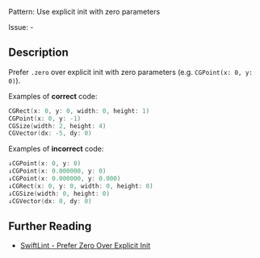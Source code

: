 Pattern: Use explicit init with zero parameters

Issue: -

## Description

Prefer `.zero` over explicit init with zero parameters (e.g. `CGPoint(x: 0, y: 0)`).

Examples of **correct** code:

```swift
CGRect(x: 0, y: 0, width: 0, height: 1)
CGPoint(x: 0, y: -1)
CGSize(width: 2, height: 4)
CGVector(dx: -5, dy: 0)
```

Examples of **incorrect** code:

```swift
↓CGPoint(x: 0, y: 0)
↓CGPoint(x: 0.000000, y: 0)
↓CGPoint(x: 0.000000, y: 0.000)
↓CGRect(x: 0, y: 0, width: 0, height: 0)
↓CGSize(width: 0, height: 0)
↓CGVector(dx: 0, dy: 0)
```

## Further Reading

* [SwiftLint - Prefer Zero Over Explicit Init](https://realm.github.io/SwiftLint/prefer_zero_over_explicit_init.html)